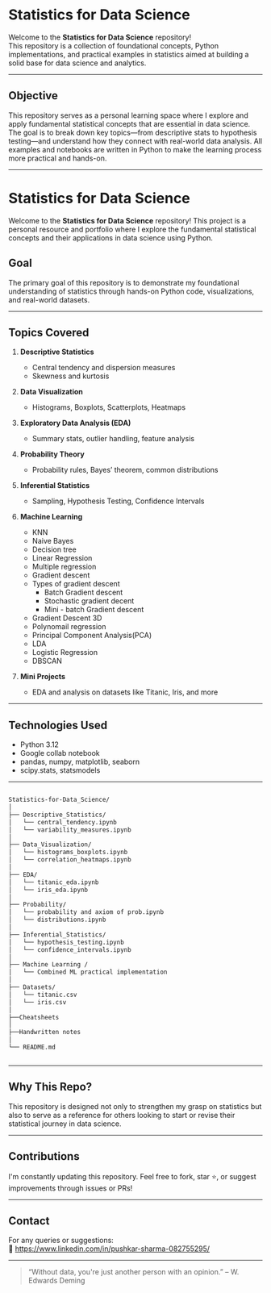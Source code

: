 # Statistics for Data Science

Welcome to the **Statistics for Data Science** repository!  
This repository is a collection of foundational concepts, Python implementations, and practical examples in statistics aimed at building a solid base for data science and analytics.

---

## Objective

This repository serves as a personal learning space where I explore and apply fundamental statistical concepts that are essential in data science. The goal is to break down key topics—from descriptive stats to hypothesis testing—and understand how they connect with real-world data analysis. All examples and notebooks are written in Python to make the learning process more practical and hands-on.

---

# Statistics for Data Science

Welcome to the **Statistics for Data Science** repository! This project is a personal resource and portfolio where I explore the fundamental statistical concepts and their applications in data science using Python.

## Goal

The primary goal of this repository is to demonstrate my foundational understanding of statistics through hands-on Python code, visualizations, and real-world datasets.

---


## Topics Covered

1. **Descriptive Statistics**
   - Central tendency and dispersion measures
   - Skewness and kurtosis

2. **Data Visualization**
   - Histograms, Boxplots, Scatterplots, Heatmaps

3. **Exploratory Data Analysis (EDA)**
   - Summary stats, outlier handling, feature analysis

4. **Probability Theory**
   - Probability rules, Bayes’ theorem, common distributions

5. **Inferential Statistics**
   - Sampling, Hypothesis Testing, Confidence Intervals

6. **Machine Learning**
   - KNN
   - Naive Bayes
   - Decision tree
   - Linear Regression
   - Multiple regression
   - Gradient descent
   - Types of gradient descent
       - Batch Gradient descent
       - Stochastic gradient decent
       - Mini - batch Gradient descent
   - Gradient Descent 3D
   - Polynomail regression
   - Principal Component Analysis(PCA)
   - LDA
   - Logistic Regression
   - DBSCAN


8. **Mini Projects**
   - EDA and analysis on datasets like Titanic, Iris, and more

---

## Technologies Used

- Python 3.12
- Google collab notebook
- pandas, numpy, matplotlib, seaborn
- scipy.stats, statsmodels

---

```bash

Statistics-for-Data_Science/
│
├── Descriptive_Statistics/
│   └── central_tendency.ipynb
│   └── variability_measures.ipynb
│
├── Data_Visualization/
│   └── histograms_boxplots.ipynb
│   └── correlation_heatmaps.ipynb
│
├── EDA/
│   └── titanic_eda.ipynb
│   └── iris_eda.ipynb
│
├── Probability/
│   └── probability and axiom of prob.ipynb
│   └── distributions.ipynb
│
├── Inferential_Statistics/
│   └── hypothesis_testing.ipynb
│   └── confidence_intervals.ipynb
│
├── Machine Learning /
│   └── Combined ML practical implementation
│
├── Datasets/
│   └── titanic.csv
│   └── iris.csv
│
├──Cheatsheets
│
├──Handwritten notes
│
└── README.md



```
---

## Why This Repo?

This repository is designed not only to strengthen my grasp on statistics but also to serve as a reference for others looking to start or revise their statistical journey in data science.

---

## Contributions

I'm constantly updating this repository. Feel free to fork, star ⭐, or suggest improvements through issues or PRs!

---

## Contact

For any queries or suggestions:  
📧 https://www.linkedin.com/in/pushkar-sharma-082755295/

---

> “Without data, you're just another person with an opinion.” – W. Edwards Deming

  


